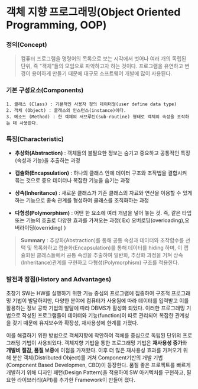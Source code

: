 # 객체 지향 프로그래밍(Object Oriented Programming, OOP)

### **정의(Concept)**
> 컴퓨터 프로그램을 명령어의 목록으로 보는 시각에서 벗어나 여러 개의 독립된 단위, 즉 "객체"들의 모임으로 파악하고자 하는 것이다. 프로그램을 유연하고 변경이 용이하게 만들기 때문에 대규모 소프트웨어 개발에 많이 사용된다.

### **기본 구성요소(Components)**
    1. 클래스 (Class) : 기본적인 사용자 정의 데이터형(user define data type)
    2. 객체 (Object) : 클래스의 인스턴스(instance)이다. 
    3. 메소드 (Method) : 한 객체의 서브루틴(sub-routine) 형태로 객체의 속성을 조작하는 데 사용한다.

### **특징(Characteristic)**
* **추상화(Abstraction)** : 객체들의 불필요한 정보는 숨기고 중요하고 공통적인 특징(속성과 기능)을 추출하는 과정

* **캡슐화(Encapsulation)** : 하나의 클래스 안에 데이터 구조와 조작법을 결합시켜 묶는 것으로 중요 데이터나 복잡한 기능을 숨기는 과정

* **상속(Inheritance)** : 새로운 클래스가 기존 클래스의 자료와 연산을 이용할 수 있게 하는 기능으로 종속 관계를 형성하여 클래스를 조직화하는 과정

* **다형성(Polymorphism)** : 어떤 한 요소에 여러 개념을 넣어 놓는 것. 즉, 같은 타입 또는 기능의 호출로 다양한 효과를 가져오는 과정( Ex) 오버로딩(overloading),오버라이딩(overriding) )

> **Summary** : 추상화(Abstraction)를 통해 공통 속성과 데이터와 조작함수를 선택 및 목록화하고 캡슐화(Encapsulation)를 통해 데이터를 hiding 하며, 이 캡슐화된 클래스들에서 공통 속성을 추출하여 일반화, 추상화 과정을 거쳐 상속(Inheritance)관계를 구현하고 다형성(Polymorphism) 구조를 적용한다.

### **발전과 장점(History and Advantages)**

초창기 SW는 HW를 실행하기 위한 기능 중심의 프로그램에 집중하여 구조적 프로그래밍 기법이 발달하지만, 다양한 분야에 컴퓨터가 사용됨에 따라 데이터를 입력받고 이를 활용하는 정보 공학 기법의 발달에 따라 DBMS가 활성화 되었다. 이러한 프로그래밍 기법으로 작성된 프로그램들이 데이터와 기능(function)이 따로 관리되어 복잡한 관계성을 갖기 때문에 유지보수와 확장성, 재사용성에 한계를 가졌다. 

이를 해결하기 위한 방법으로 객체지향에 착안하여 객체를 중심으로 독립된 단위의 프로그래밍 기법이 사용되었다. 객체지향 기법을 통한 프로그래밍 기법은 **재사용성 증가**와 **개발비 절감, 품질 보증**에 이점을 가져왔다. 이후 더 많은 재사용성 효과를 가져오기 위해 분산 객체(Distributed Object)를 거쳐 Component기반의 개발 기법(Component Based Developmen, CBD)이 등장한다. 품질 좋은 프로젝트를 빠르게 개발하기 위해 디자인 패턴(Design Pattern)을 적용하여 SW 아키텍처를 구현하고, 필요한 라이브러리(API)를 추가한 Framework이 만들어 졌다.

